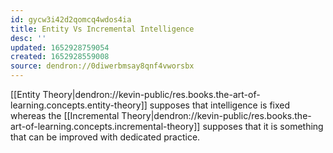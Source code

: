 ```yaml
---
id: gycw3i42d2qomcq4wdos4ia
title: Entity Vs Incremental Intelligence
desc: ''
updated: 1652928759054
created: 1652928559008
source: dendron://0diwerbmsay8qnf4vworsbx
---
```


[[Entity Theory|dendron://kevin-public/res.books.the-art-of-learning.concepts.entity-theory]] supposes that intelligence is fixed whereas the [[Incremental Theory|dendron://kevin-public/res.books.the-art-of-learning.concepts.incremental-theory]] supposes that it is something that can be improved with dedicated practice. 


